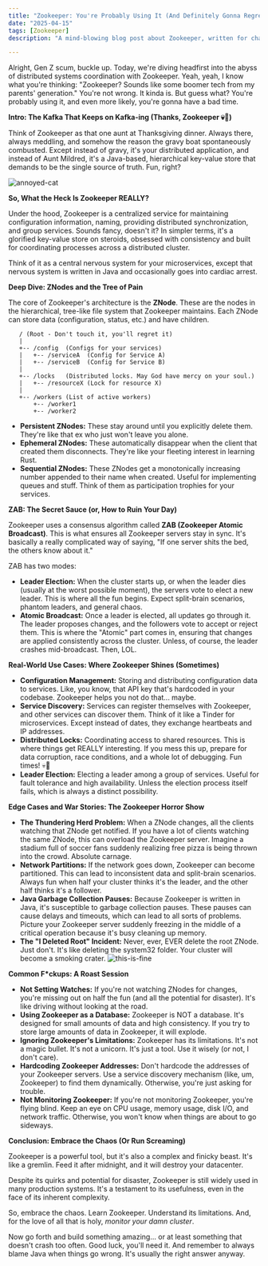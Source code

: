 ```yaml
---
title: "Zookeeper: You're Probably Using It (And Definitely Gonna Regret It Later)"
date: "2025-04-15"
tags: [Zookeeper]
description: "A mind-blowing blog post about Zookeeper, written for chaotic Gen Z engineers. Prepare for existential dread... but with memes."

---
```


Alright, Gen Z scum, buckle up. Today, we're diving headfirst into the abyss of distributed systems coordination with Zookeeper. Yeah, yeah, I know what you're thinking: "Zookeeper? Sounds like some boomer tech from my parents' generation." You're not wrong. It kinda is. But guess what? You're probably using it, and even more likely, you're gonna have a bad time.

**Intro: The Kafka That Keeps on Kafka-ing (Thanks, Zookeeper 💀🙏)**

Think of Zookeeper as that one aunt at Thanksgiving dinner. Always there, always meddling, and somehow the reason the gravy boat spontaneously combusted. Except instead of gravy, it's your distributed application, and instead of Aunt Mildred, it's a Java-based, hierarchical key-value store that demands to be the single source of truth. Fun, right?

![annoyed-cat](https://i.kym-cdn.com/photos/images/newsfeed/001/839/703/648.jpg)

**So, What the Heck Is Zookeeper REALLY?**

Under the hood, Zookeeper is a centralized service for maintaining configuration information, naming, providing distributed synchronization, and group services. Sounds fancy, doesn't it? In simpler terms, it's a glorified key-value store on steroids, obsessed with consistency and built for coordinating processes across a distributed cluster.

Think of it as a central nervous system for your microservices, except that nervous system is written in Java and occasionally goes into cardiac arrest.

**Deep Dive: ZNodes and the Tree of Pain**

The core of Zookeeper's architecture is the **ZNode**. These are the nodes in the hierarchical, tree-like file system that Zookeeper maintains. Each ZNode can store data (configuration, status, etc.) and have children.

```ascii
   / (Root - Don't touch it, you'll regret it)
   |
   +-- /config  (Configs for your services)
   |   +-- /serviceA  (Config for Service A)
   |   +-- /serviceB  (Config for Service B)
   |
   +-- /locks   (Distributed locks. May God have mercy on your soul.)
   |   +-- /resourceX (Lock for resource X)
   |
   +-- /workers (List of active workers)
       +-- /worker1
       +-- /worker2
```

*   **Persistent ZNodes:** These stay around until you explicitly delete them. They're like that ex who just won't leave you alone.
*   **Ephemeral ZNodes:** These automatically disappear when the client that created them disconnects. They're like your fleeting interest in learning Rust.
*   **Sequential ZNodes:** These ZNodes get a monotonically increasing number appended to their name when created. Useful for implementing queues and stuff. Think of them as participation trophies for your services.

**ZAB: The Secret Sauce (or, How to Ruin Your Day)**

Zookeeper uses a consensus algorithm called **ZAB (Zookeeper Atomic Broadcast)**. This is what ensures all Zookeeper servers stay in sync. It's basically a really complicated way of saying, "If one server shits the bed, the others know about it."

ZAB has two modes:

*   **Leader Election:** When the cluster starts up, or when the leader dies (usually at the worst possible moment), the servers vote to elect a new leader. This is where all the fun begins. Expect split-brain scenarios, phantom leaders, and general chaos.
*   **Atomic Broadcast:** Once a leader is elected, all updates go through it. The leader proposes changes, and the followers vote to accept or reject them. This is where the "Atomic" part comes in, ensuring that changes are applied consistently across the cluster. Unless, of course, the leader crashes mid-broadcast. Then, LOL.

**Real-World Use Cases: Where Zookeeper Shines (Sometimes)**

*   **Configuration Management:** Storing and distributing configuration data to services. Like, you know, that API key that's hardcoded in your codebase. Zookeeper helps you not do that... maybe.
*   **Service Discovery:** Services can register themselves with Zookeeper, and other services can discover them. Think of it like a Tinder for microservices. Except instead of dates, they exchange heartbeats and IP addresses.
*   **Distributed Locks:** Coordinating access to shared resources. This is where things get REALLY interesting. If you mess this up, prepare for data corruption, race conditions, and a whole lot of debugging. Fun times! 💀🙏
*   **Leader Election:** Electing a leader among a group of services. Useful for fault tolerance and high availability. Unless the election process itself fails, which is always a distinct possibility.

**Edge Cases and War Stories: The Zookeeper Horror Show**

*   **The Thundering Herd Problem:** When a ZNode changes, all the clients watching that ZNode get notified. If you have a lot of clients watching the same ZNode, this can overload the Zookeeper server. Imagine a stadium full of soccer fans suddenly realizing free pizza is being thrown into the crowd. Absolute carnage.
*   **Network Partitions:** If the network goes down, Zookeeper can become partitioned. This can lead to inconsistent data and split-brain scenarios. Always fun when half your cluster thinks it's the leader, and the other half thinks it's a follower.
*   **Java Garbage Collection Pauses:** Because Zookeeper is written in Java, it's susceptible to garbage collection pauses. These pauses can cause delays and timeouts, which can lead to all sorts of problems. Picture your Zookeeper server suddenly freezing in the middle of a critical operation because it's busy cleaning up memory.
*   **The "I Deleted Root" Incident:** Never, ever, EVER delete the root ZNode. Just don't. It's like deleting the system32 folder. Your cluster will become a smoking crater.
    ![this-is-fine](https://i.kym-cdn.com/photos/images/newsfeed/000/234/765/b7e.jpg)

**Common F\*ckups: A Roast Session**

*   **Not Setting Watches:** If you're not watching ZNodes for changes, you're missing out on half the fun (and all the potential for disaster). It's like driving without looking at the road.
*   **Using Zookeeper as a Database:** Zookeeper is NOT a database. It's designed for small amounts of data and high consistency. If you try to store large amounts of data in Zookeeper, it will explode.
*   **Ignoring Zookeeper's Limitations:** Zookeeper has its limitations. It's not a magic bullet. It's not a unicorn. It's just a tool. Use it wisely (or not, I don't care).
*   **Hardcoding Zookeeper Addresses:** Don't hardcode the addresses of your Zookeeper servers. Use a service discovery mechanism (like, um, Zookeeper) to find them dynamically. Otherwise, you're just asking for trouble.
*   **Not Monitoring Zookeeper:** If you're not monitoring Zookeeper, you're flying blind. Keep an eye on CPU usage, memory usage, disk I/O, and network traffic. Otherwise, you won't know when things are about to go sideways.

**Conclusion: Embrace the Chaos (Or Run Screaming)**

Zookeeper is a powerful tool, but it's also a complex and finicky beast. It's like a gremlin. Feed it after midnight, and it will destroy your datacenter.

Despite its quirks and potential for disaster, Zookeeper is still widely used in many production systems. It's a testament to its usefulness, even in the face of its inherent complexity.

So, embrace the chaos. Learn Zookeeper. Understand its limitations. And, for the love of all that is holy, *monitor your damn cluster*.

Now go forth and build something amazing... or at least something that doesn't crash too often. Good luck, you'll need it. And remember to always blame Java when things go wrong. It's usually the right answer anyway.
